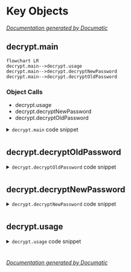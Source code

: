 # Key Objects

[_Documentation generated by Documatic_](https://www.documatic.com)

<!---Documatic-section-decrypt.main-start--->
## decrypt.main

<!---Documatic-section-main-start--->
```mermaid
flowchart LR
decrypt.main-->decrypt.usage
decrypt.main-->decrypt.decryptNewPassword
decrypt.main-->decrypt.decryptOldPassword
```

### Object Calls

* decrypt.usage
* decrypt.decryptNewPassword
* decrypt.decryptOldPassword

<!---Documatic-block-decrypt.main-start--->
<details>
	<summary><code>decrypt.main</code> code snippet</summary>

```python
def main():
    if len(sys.argv) != 4:
        usage()
    master_key = open(sys.argv[1], 'rb').read()
    hudson_secret_key = open(sys.argv[2], 'rb').read()
    hashed_master_key = sha256(master_key).digest()[:16]
    o = AES.new(hashed_master_key, AES.MODE_ECB)
    secret = o.decrypt(hudson_secret_key)
    secret = secret[:-16]
    secret = secret[:16]
    credentials = open(sys.argv[3]).read()
    passwords = re.findall('<p(?:assword|rivateKey)>\\{?(.*?)\\}?</p(?:assword|rivateKey)>', credentials)
    for password in passwords:
        p = base64.decodestring(bytes(password, 'utf-8'))
        payload_version = p[0]
        if payload_version == 1:
            print(decryptNewPassword(secret, p))
        else:
            print(decryptOldPassword(secret, p))
```
</details>
<!---Documatic-block-decrypt.main-end--->
<!---Documatic-section-main-end--->

# #
<!---Documatic-section-decrypt.main-end--->

<!---Documatic-section-decrypt.decryptOldPassword-start--->
## decrypt.decryptOldPassword

<!---Documatic-section-decryptOldPassword-start--->
<!---Documatic-block-decrypt.decryptOldPassword-start--->
<details>
	<summary><code>decrypt.decryptOldPassword</code> code snippet</summary>

```python
def decryptOldPassword(secret, p):
    o = AES.new(secret, AES.MODE_ECB)
    x = o.decrypt(p)
    assert MAGIC in x
    return re.findall('(.*)' + MAGIC, x)[0]
```
</details>
<!---Documatic-block-decrypt.decryptOldPassword-end--->
<!---Documatic-section-decryptOldPassword-end--->

# #
<!---Documatic-section-decrypt.decryptOldPassword-end--->

<!---Documatic-section-decrypt.decryptNewPassword-start--->
## decrypt.decryptNewPassword

<!---Documatic-section-decryptNewPassword-start--->
<!---Documatic-block-decrypt.decryptNewPassword-start--->
<details>
	<summary><code>decrypt.decryptNewPassword</code> code snippet</summary>

```python
def decryptNewPassword(secret, p):
    p = p[1:]
    iv_length = (p[0] & 255) << 24 | (p[1] & 255) << 16 | (p[2] & 255) << 8 | p[3] & 255
    p = p[4:]
    data_length = (p[0] & 255) << 24 | (p[1] & 255) << 16 | (p[2] & 255) << 8 | p[3] & 255
    p = p[4:]
    iv = p[:iv_length]
    p = p[iv_length:]
    o = AES.new(secret, AES.MODE_CBC, iv)
    decrypted_p = o.decrypt(p)
    fully_decrypted_blocks = decrypted_p[:-16]
    possibly_padded_block = decrypted_p[-16:]
    padding_length = possibly_padded_block[-1]
    if padding_length <= 16:
        possibly_padded_block = possibly_padded_block[:-padding_length]
    pw = fully_decrypted_blocks + possibly_padded_block
    pw = pw.decode('utf-8')
    return pw
```
</details>
<!---Documatic-block-decrypt.decryptNewPassword-end--->
<!---Documatic-section-decryptNewPassword-end--->

# #
<!---Documatic-section-decrypt.decryptNewPassword-end--->

<!---Documatic-section-decrypt.usage-start--->
## decrypt.usage

<!---Documatic-section-usage-start--->
<!---Documatic-block-decrypt.usage-start--->
<details>
	<summary><code>decrypt.usage</code> code snippet</summary>

```python
def usage():
    print('./decrypt.py <master.key> <hudson.util.Secret> <credentials.xml>')
    sys.exit(0)
```
</details>
<!---Documatic-block-decrypt.usage-end--->
<!---Documatic-section-usage-end--->

# #
<!---Documatic-section-decrypt.usage-end--->

[_Documentation generated by Documatic_](https://www.documatic.com)
